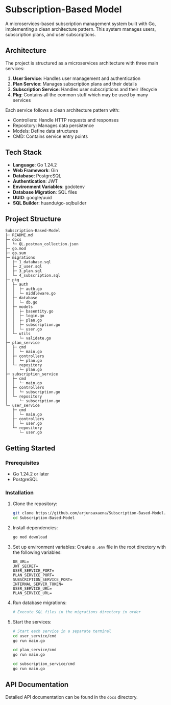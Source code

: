 # Subscription-Based Model

A microservices-based subscription management system built with Go, implementing a clean architecture pattern. This system manages users, subscription plans, and user subscriptions.

## Architecture

The project is structured as a microservices architecture with three main services:

1. **User Service**: Handles user management and authentication
2. **Plan Service**: Manages subscription plans and their details
3. **Subscription Service**: Handles user subscriptions and their lifecycle
4. **Pkg**: Contains all the common stuff which may be used by many services

Each service follows a clean architecture pattern with:
- Controllers: Handle HTTP requests and responses
- Repository: Manages data persistence
- Models: Define data structures
- CMD: Contains service entry points

## Tech Stack

- **Language**: Go 1.24.2
- **Web Framework**: Gin
- **Database**: PostgreSQL
- **Authentication**: JWT
- **Environment Variables**: godotenv
- **Database Migration**: SQL files
- **UUID**: google/uuid
- **SQL Builder**: huandu/go-sqlbuilder

## Project Structure
```
Subscription-Based-Model
├─ README.md
├─ docs
│  └─ QL.postman_collection.json
├─ go.mod
├─ go.sum
├─ migrations
│  ├─ 1_database.sql
│  ├─ 2_user.sql
│  ├─ 3_plan.sql
│  └─ 4_subscription.sql
├─ pkg
│  ├─ auth
│  │  ├─ auth.go
│  │  └─ middleware.go
│  ├─ database
│  │  └─ db.go
│  ├─ models
│  │  ├─ basentity.go
│  │  ├─ login.go
│  │  ├─ plan.go
│  │  ├─ subscription.go
│  │  └─ user.go
│  └─ utils
│     └─ validate.go
├─ plan_service
│  ├─ cmd
│  │  └─ main.go
│  ├─ controllers
│  │  └─ plan.go
│  └─ repository
│     └─ plan.go
├─ subscription_service
│  ├─ cmd
│  │  └─ main.go
│  ├─ controllers
│  │  └─ subscription.go
│  └─ repository
│     └─ subscription.go
└─ user_service
   ├─ cmd
   │  └─ main.go
   ├─ controllers
   │  └─ user.go
   └─ repository
      └─ user.go

```

## Getting Started

### Prerequisites

- Go 1.24.2 or later
- PostgreSQL

### Installation

1. Clone the repository:
   ```bash
   git clone https://github.com/arjunsaxaena/Subscription-Based-Model.git
   cd Subscription-Based-Model
   ```

2. Install dependencies:
   ```bash
   go mod download
   ```

3. Set up environment variables:
   Create a `.env` file in the root directory with the following variables:
   ```
   DB_URL=
   JWT_SECRET=
   USER_SERVICE_PORT=
   PLAN_SERVICE_PORT=
   SUBSCRIPTION_SERVICE_PORT=
   INTERNAL_SERVER_TOKEN=
   USER_SERVICE_URL=
   PLAN_SERVICE_URL=
   ```

4. Run database migrations:
   ```bash
   # Execute SQL files in the migrations directory in order
   ```

5. Start the services:
   ```bash
   # Start each service in a separate terminal
   cd user_service/cmd
   go run main.go

   cd plan_service/cmd
   go run main.go

   cd subscription_service/cmd
   go run main.go
   ```

## API Documentation

Detailed API documentation can be found in the `docs` directory.
```